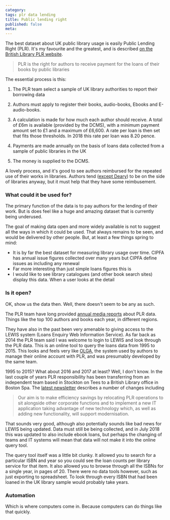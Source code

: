 ```yaml
---
category: 
tags: plr data lending
title: Public lending right
published: false
meta:
---
```


The best dataset about UK public library usage is easily Public Lending Right (PLR). It's my favourite and the greatest, and is described [on the British Library PLR website](https://www.bl.uk/plr).

> PLR is the right for authors to receive payment for the loans of their books by public libraries

The essential process is this:

1. The PLR team select a sample of UK library authorities to report their borrowing data

4. Authors must apply to register their books, audio-books, Ebooks and E-audio-books.

4. A calculation is made for how much each author should receive. A total of £6m is available (provided by the DCMS), with a minimum payment amount set to £1 and a maximum of £6,600. A rate per loan is then set that fits those thresholds. In 2018 this rate per loan was 8.20 pence. 

5. Payments are made annually on the basis of loans data collected from a sample of public libraries in the UK
6. The money is supplied to the DCMS. 

A lovely process, and it's good to see authors reimbursed for the repeated use of their works in libraries. Authors tend ([except Deary](https://www.theguardian.com/books/2013/feb/13/libraries-horrible-histories-terry-deary)) to be on the side of libraries anyway, but it must help that they have some reimbusement.


### What could it be used for?


The primary function of the data is to pay authors for the lending of their work. But is does feel like a huge and amazing dataset that is currently being underused.

The goal of making data open and more widely available is not to suggest all the ways in which it could be used. That always remains to be seen, and would be delivered by other people. But, at least a few things spring to mind:

- It is by far the best dataset for measuring library usage over time. CIPFA has annual issue figures collected over many years but CIPFA define issues as including any renewal
- Far more interesting than just simple loans figures this is 
- I would like to see library catalogues (and other book search sites) display this data. When a user looks at the detail


### Is it open?

OK, show us the data then. Well, there doesn't seem to be any as such.

The PLR team have long provided [annual media reports](https://www.bl.uk/plr/uk-media-centre) about PLR data. Things like the top 100 authors and books each year, in different regions.

They have also in the past been very amenable to giving access to the LEWIS system (Loans Enquiry Web Information Service). As far back as 2014 the PLR team said I was welcome to login to LEWIS and look through the PLR data. This is an online tool to query the loans data from 1995 to 2015. This looks and feels very like [OLGA](https://www.plr.uk.com/olga/login.aspx), the system used by authors to manage their online account with PLR, and was presumably developed by the same team.

1995 to 2015? What about 2016 and 2017 at least? Well, I don't know. In the last couple of years PLR responsibility has been transferring from an independent team based in Stockton on Tees to a British Library office in Boston Spa. The [latest newsletter](https://www.bl.uk/britishlibrary/~/media/bl/global/services/plr/pdfs/newsletters/2018newsletter.pdf) describes a number of changes including

>  Our aim is to make efficiency savings by relocating PLR operations to sit alongside other corporate functions and to implement a new IT application taking advantage of new technology which, as well as adding new functionality, will support modernisation. 

That sounds very good, although also potentially sounds like bad news for LEWIS being updated. Data must still be being collected, and in July 2018 this was updated to also include ebook loans, but perhaps the changing of teams and IT systems will mean that data will not make it into the online query tool.

The query tool itself was a little bit clunky. It allowed you to search for a particular ISBN and year so you could see the loan counts per library service for that item. It also allowed you to browse through all the ISBNs for a single year, in pages of 20. There were no data tools however, such as just exporting to spreadsheet. To look through every ISBN that had been loaned in the UK library sample would probably take years.

### Automation

Which is where computers come in. Because computers can do things like that quickly.



